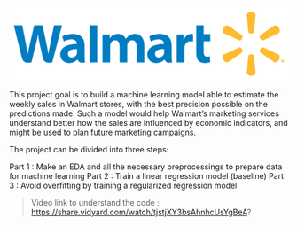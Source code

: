 <img src='walmart.png'>

This project goal is to build a machine learning model able to estimate the weekly sales in Walmart stores, with the best precision possible on the predictions made. Such a model would help Walmart’s marketing services understand better how the sales are influenced by economic indicators, and might be used to plan future marketing campaigns.

The project can be divided into three steps:

Part 1 : Make an EDA and all the necessary preprocessings to prepare data for machine learning
Part 2 : Train a linear regression model (baseline)
Part 3 : Avoid overfitting by training a regularized regression model


> Video link to understand the code : https://share.vidyard.com/watch/tjstjXY3bsAhnhcUsYgBeA?
